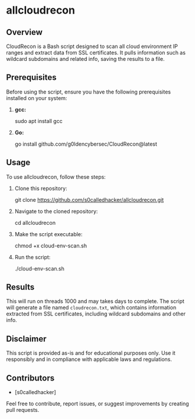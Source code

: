 # allcloudrecon

## Overview

CloudRecon is a Bash script designed to scan all cloud environment IP ranges and extract data from SSL certificates. It pulls information such as wildcard subdomains and related info, saving the results to a file.

## Prerequisites

Before using the script, ensure you have the following prerequisites installed on your system:

1. **gcc:**
    
    sudo apt install gcc
    

2. **Go:**
    
    go install github.com/g0ldencybersec/CloudRecon@latest
    

## Usage

To use allcloudrecon, follow these steps:

1. Clone this repository:
    
    git clone https://github.com/s0calledhacker/allcloudrecon.git
    

2. Navigate to the cloned repository:
    
    cd allcloudrecon
    

3. Make the script executable:
    
    chmod +x cloud-env-scan.sh
    

4. Run the script:
    
    ./cloud-env-scan.sh
    

## Results
This will run on threads 1000 and may takes days to complete.
The script will generate a file named `cloudrecon.txt`, which contains information extracted from SSL certificates, including wildcard subdomains and other info.

## Disclaimer

This script is provided as-is and for educational purposes only. Use it responsibly and in compliance with applicable laws and regulations.

## Contributors

- [s0calledhacker]

Feel free to contribute, report issues, or suggest improvements by creating pull requests.
